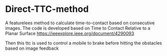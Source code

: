 # Direct-TTC-method
A featurelees method to calculate time-to-contact based on consecutive images. 
The code is developed based on 
Time to Contact Relative to a Planar Surface  https://ieeexplore.ieee.org/document/4290093


Then this ttc is used to control a mobile to brake before hitting the obstacles based on image feedback
